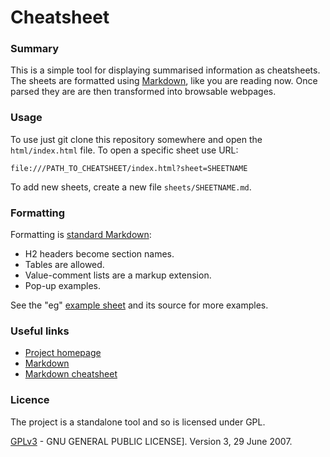 
Cheatsheet
==========

### Summary

This is a simple tool for displaying summarised information as cheatsheets. The sheets are
formatted using [Markdown][1], like you are reading now. Once parsed they are are then transformed
into browsable webpages.

### Usage

To use just git clone this repository somewhere and open the `html/index.html` file.
To open a specific sheet use URL:

    file:///PATH_TO_CHEATSHEET/index.html?sheet=SHEETNAME
    
To add new sheets, create a new file `sheets/SHEETNAME.md`.

### Formatting

Formatting is [standard Markdown][mdcheat]:

- H2 headers become section names.
- Tables are allowed.
- Value-comment lists are a markup extension.
- Pop-up examples.

See the "eg" [example sheet][eg] and its source for more examples.
    
### Useful links

- [Project homepage](https://github.com/billyquith/cheatsheet)
- [Markdown](http://daringfireball.net/projects/markdown/)
- [Markdown cheatsheet][mdcheat]

### Licence

The project is a standalone tool and so is licensed under GPL.

[GPLv3][GPL] - GNU GENERAL PUBLIC LICENSE]. Version 3, 29 June 2007.


[1]: https://en.wikipedia.org/wiki/Markdown
[2]: https://github.com/adam-p/markdown-here/wiki/Markdown-Cheatsheet#tables
[eg]: https://billyquith.github.io/cheatsheet/?sheet=eg
[mdcheat]: https://github.com/adam-p/markdown-here/wiki/Markdown-Cheatsheet
[GPL]: https://www.gnu.org/licenses/gpl-3.0.en.html
